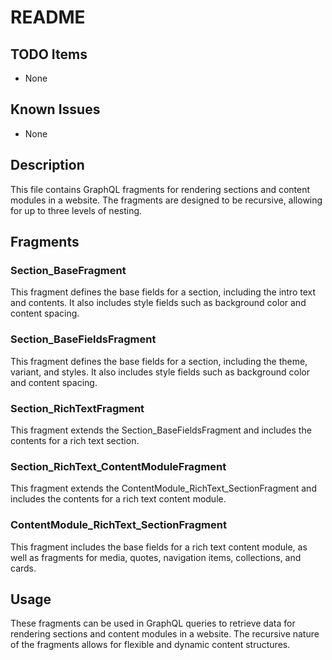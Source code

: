 # README

## TODO Items
- None

## Known Issues
- None

## Description
This file contains GraphQL fragments for rendering sections and content modules in a website. The fragments are designed to be recursive, allowing for up to three levels of nesting.

## Fragments
### Section_BaseFragment
This fragment defines the base fields for a section, including the intro text and contents. It also includes style fields such as background color and content spacing.

### Section_BaseFieldsFragment
This fragment defines the base fields for a section, including the theme, variant, and styles. It also includes style fields such as background color and content spacing.

### Section_RichTextFragment
This fragment extends the Section_BaseFieldsFragment and includes the contents for a rich text section.

### Section_RichText_ContentModuleFragment
This fragment extends the ContentModule_RichText_SectionFragment and includes the contents for a rich text content module.

### ContentModule_RichText_SectionFragment
This fragment includes the base fields for a rich text content module, as well as fragments for media, quotes, navigation items, collections, and cards.

## Usage
These fragments can be used in GraphQL queries to retrieve data for rendering sections and content modules in a website. The recursive nature of the fragments allows for flexible and dynamic content structures.
